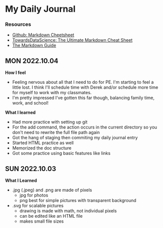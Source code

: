 # My Daily Journal

### Resources
* [Github: Markdown Cheetsheet](https://github.com/adam-p/markdown-here/wiki/Markdown-Cheatsheet#lists)
* [TowardsDataScience: The Ultimate Markdown Cheat Sheet](https://towardsdatascience.com/the-ultimate-markdown-cheat-sheet-3d3976b31a0#c107)
* [The Markdown Guide](https://www.markdownguide.org/cheat-sheet/)

## MON 2022.10.04

**How I feel**
* Feeling nervous about all that I need to do for PE. I'm starting to feel a little lost. I think I'll schedule time with Derek and/or schedule more time for myself to work with my classmates.
* I'm pretty impressed I've gotten this far though, balancing family time, work, and school!

**What I learned**
* Had more practice with setting up git
 * For the add command, the action occurs in the current directory so you don't need to rewrite the full file path again
 * Got the hang of staging then commiting my daily journal entry
* Started HTML practice as well
 * Memorized the doc structure
 * Got some practice using basic features like links

## SUN 2022.10.03

**What I Learned**
* .jpg (.jpeg) and .png are made of pixels
	* jpg for photos
	* png best for simple pictures with transparent background
* .svg for scalable pictures
	* drawing is made with math, not individual pixels
	* can be edited like an HTML file
	* makes small file sizes
